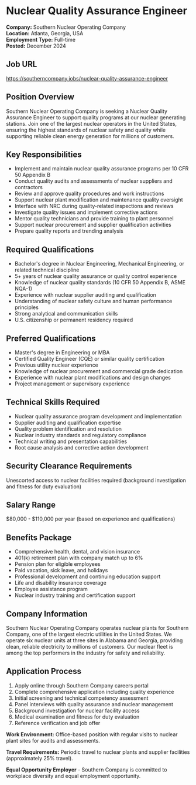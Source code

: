 # Nuclear Quality Assurance Engineer
**Company:** Southern Nuclear Operating Company  
**Location:** Atlanta, Georgia, USA  
**Employment Type:** Full-time  
**Posted:** December 2024  

## Job URL
https://southerncompany.jobs/nuclear-quality-assurance-engineer

## Position Overview
Southern Nuclear Operating Company is seeking a Nuclear Quality Assurance Engineer to support quality programs at our nuclear generating stations. Join one of the largest nuclear operators in the United States, ensuring the highest standards of nuclear safety and quality while supporting reliable clean energy generation for millions of customers.

## Key Responsibilities
- Implement and maintain nuclear quality assurance programs per 10 CFR 50 Appendix B
- Conduct quality audits and assessments of nuclear suppliers and contractors
- Review and approve quality procedures and work instructions
- Support nuclear plant modification and maintenance quality oversight
- Interface with NRC during quality-related inspections and reviews
- Investigate quality issues and implement corrective actions
- Mentor quality technicians and provide training to plant personnel
- Support nuclear procurement and supplier qualification activities
- Prepare quality reports and trending analysis

## Required Qualifications
- Bachelor's degree in Nuclear Engineering, Mechanical Engineering, or related technical discipline
- 5+ years of nuclear quality assurance or quality control experience
- Knowledge of nuclear quality standards (10 CFR 50 Appendix B, ASME NQA-1)
- Experience with nuclear supplier auditing and qualification
- Understanding of nuclear safety culture and human performance principles
- Strong analytical and communication skills
- U.S. citizenship or permanent residency required

## Preferred Qualifications
- Master's degree in Engineering or MBA
- Certified Quality Engineer (CQE) or similar quality certification
- Previous utility nuclear experience
- Knowledge of nuclear procurement and commercial grade dedication
- Experience with nuclear plant modifications and design changes
- Project management or supervisory experience

## Technical Skills Required
- Nuclear quality assurance program development and implementation
- Supplier auditing and qualification expertise
- Quality problem identification and resolution
- Nuclear industry standards and regulatory compliance
- Technical writing and presentation capabilities
- Root cause analysis and corrective action development

## Security Clearance Requirements
Unescorted access to nuclear facilities required (background investigation and fitness for duty evaluation)

## Salary Range
$80,000 - $110,000 per year (based on experience and qualifications)

## Benefits Package
- Comprehensive health, dental, and vision insurance
- 401(k) retirement plan with company match up to 6%
- Pension plan for eligible employees
- Paid vacation, sick leave, and holidays
- Professional development and continuing education support
- Life and disability insurance coverage
- Employee assistance program
- Nuclear industry training and certification support

## Company Information
Southern Nuclear Operating Company operates nuclear plants for Southern Company, one of the largest electric utilities in the United States. We operate six nuclear units at three sites in Alabama and Georgia, providing clean, reliable electricity to millions of customers. Our nuclear fleet is among the top performers in the industry for safety and reliability.

## Application Process
1. Apply online through Southern Company careers portal
2. Complete comprehensive application including quality experience
3. Initial screening and technical competency assessment
4. Panel interviews with quality assurance and nuclear management
5. Background investigation for nuclear facility access
6. Medical examination and fitness for duty evaluation
7. Reference verification and job offer

**Work Environment:** Office-based position with regular visits to nuclear plant sites for audits and assessments.

**Travel Requirements:** Periodic travel to nuclear plants and supplier facilities (approximately 25% travel).

**Equal Opportunity Employer** - Southern Company is committed to workplace diversity and equal employment opportunity.